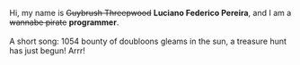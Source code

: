 Hi, my name is ~~Guybrush Threepwood~~ **Luciano Federico Pereira**, and I am a ~~wannabe pirate~~ **programmer**.<br><br>A short song: 1054 bounty of doubloons gleams in the sun, a treasure hunt has just begun! Arrr!
